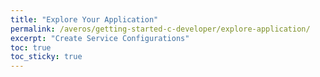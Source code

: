 ```yaml
---
title: "Explore Your Application"
permalink: /averos/getting-started-c-developer/explore-application/
excerpt: "Create Service Configurations"
toc: true
toc_sticky: true
---
```




